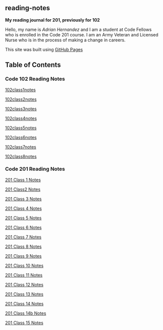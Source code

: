## reading-notes

**My reading journal for 201, previously for 102** 

Hello, my name is *Adrian Hernandez* and I am a student at Code Fellows who is enrolled in the Code 201 course. I am an Army Veteran and Licensed Nurse who is in the process of making a change in careers.



This site was built using [GitHub Pages](https://github.com/Adrian6759)

## Table of Contents

### Code 102 Reading Notes

[102class1notes](102/class1notes.md)

[102class2notes](102/class2notes.md)

[102class3notes](102/class3notes.md)

[102class4notes](102/class4notes.md)

[102class5notes](102/class5notes.md)

[102class6notes](102/class6notes.md)

[102class7notes](102/class7notes.md)

[102class8notes](102/class8notes.md)

### Code 201 Reading Notes

[201 Class 1 Notes](201/class-01.md)

[201 Class2 Notes](201/class-02.md)

[201 Class 3 Notes](201/class-03.md)

[201 Class 4 Notes](201/class-04.md)

[201 Class 5 Notes](201/class-05.md)

[201 Class 6 Notes](201/class-06.md)

[201 Class 7 Notes](201/class-07.md)

[201 Class 8 Notes](201/class-08.md)

[201 Class 9 Notes](201/class-09.md)

[201 Class 10 Notes](201/class-10.md)

[201 Class 11 Notes](201/class-11.md)

[201 Class 12 Notes](201/class-12.md)

[201 Class 13 Notes](201/class-13.md)

[201 Class 14 Notes](201/class-14.md)

[201 Class 14b Notes](201/class-14b.md)

[201 Class 15 Notes](201/class-15.md)